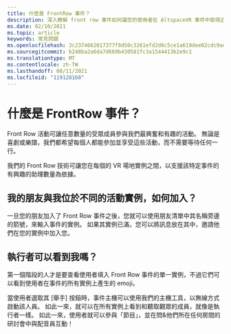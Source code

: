 ```yaml
---
title: 什麼是 FrontRow 事件？
description: 深入瞭解 front row 事件如何讓您的使用者在 AltspaceVR 事件中取得近和個人。
ms.date: 02/10/2021
ms.topic: article
keywords: 常見問題
ms.openlocfilehash: 3c2374662017377f8d50c3261efd2d6c5ce1a619dee02cdc9ad16d6e48436694
ms.sourcegitcommit: b248ba2a6da7d669b430581fc3a1544413b2e9c1
ms.translationtype: MT
ms.contentlocale: zh-TW
ms.lasthandoff: 08/11/2021
ms.locfileid: "119128168"
---
```

# <a name="what-are-frontrow-events"></a>什麼是 FrontRow 事件？ 

Front Row 活動可讓任意數量的受眾成員參與我們最興奮和有趣的活動。 無論是喜劇或樂譜，我們都希望每個人都能參加並享受這些活動，而不需要等待任何一行。 

我們的 Front Row 技術可讓您在每個的 VR 場地實例之間，以支援該特定事件的有興趣的助理數量為依據。 

## <a name="my-friends-are-in-a-different-instance-of-the-event-than-me-how-can-i-join-them"></a>我的朋友與我位於不同的活動實例，如何加入？

一旦您的朋友加入了 Front Row 事件之後，您就可以使用朋友清單中其名稱旁邊的箭號，來輸入事件的實例。 如果其實例已滿，您可以將訊息放在其中，邀請他們在您的實例中加入您。 

## <a name="can-the-performer-see-me"></a>執行者可以看到我嗎？

第一個階段的人才是要查看使用者填入 Front Row 事件的單一實例，不過它們可以看到使用者在事件的所有實例上產生的 emoji。

當使用者選取其 [舉手] 按鈕時，事件主機可以使用我們的主機工具，以無線方式啟動該人員。 如此一來，就可以在所有實例上看到和聽取觀眾的成員，就像是執行者一樣。 如此一來，使用者就可以參與「節目」，並在問&他們所在任何房間的研討會中與配音員互動！